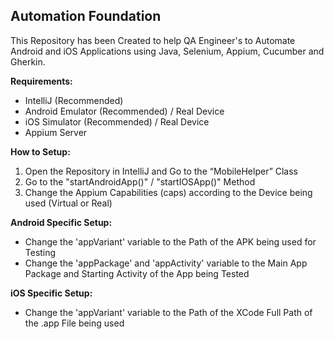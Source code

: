 ## Automation Foundation

This Repository has been Created to help QA Engineer's to Automate Android and iOS Applications using Java, Selenium, Appium, Cucumber and Gherkin.

**Requirements:**
 - IntelliJ (Recommended)
 - Android Emulator (Recommended) / Real Device
 - iOS Simulator (Recommended) / Real Device
 - Appium Server

**How to Setup:**
1. Open the Repository in IntelliJ and Go to the “MobileHelper” Class
2. Go to the "startAndroidApp()" / "startIOSApp()" Method
3. Change the Appium Capabilities (caps) according to the Device being used (Virtual or Real)

**Android Specific Setup:**
- Change the 'appVariant' variable to the Path of the APK being used for Testing
- Change the 'appPackage' and 'appActivity' variable to the Main App Package and Starting Activity of the App being Tested

**iOS Specific Setup:**
- Change the 'appVariant' variable to the Path of the XCode Full Path of the .app File being used
